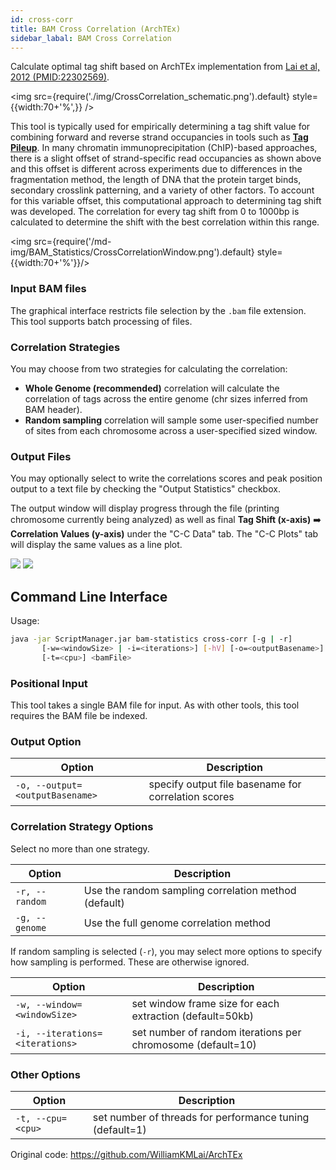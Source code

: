 ```yaml
---
id: cross-corr
title: BAM Cross Correlation (ArchTEx)
sidebar_labal: BAM Cross Correlation
---
```


<!-- ![cross-corr](/icons/BAM_Statistics/Cross-Corr_square.svg) -->

Calculate optimal tag shift based on ArchTEx implementation from [Lai et al, 2012 (PMID:22302569)][lai-2012].

<img src={require('./img/CrossCorrelation_schematic.png').default} style={{width:70+'%',}} />


This tool is typically used for empirically determining a tag shift value for combining forward and reverse strand occupancies in tools such as [**Tag Pileup**][tag-pileup]. In many chromatin immunoprecipitation (ChIP)-based approaches, there is a slight offset of strand-specific read occupancies as shown above and this offset is different across experiments due to differences in the fragmentation method, the length of DNA that the protein target binds, secondary crosslink patterning, and a variety of other factors. To account for this variable offset, this computational approach to determining tag shift was developed. The correlation for every tag shift from 0 to 1000bp is calculated to determine the shift with the best correlation within this range.

<img src={require('/md-img/BAM_Statistics/CrossCorrelationWindow.png').default} style={{width:70+'%'}}/>


### Input BAM files
The graphical interface restricts file selection by the `.bam` file extension. This tool supports batch processing of files.

### Correlation Strategies
You may choose from two strategies for calculating the correlation:

* **Whole Genome (recommended)** correlation will calculate the correlation of tags across the entire genome (chr sizes inferred from BAM header).
* **Random sampling** correlation will sample some user-specified number of sites from each chromosome across a user-specified sized window.

### Output Files
You may optionally select to write the correlations scores and peak position output to a text file by checking the "Output Statistics" checkbox.

The output window will display progress through the file (printing chromosome currently being analyzed) as well as final **Tag Shift (x-axis)** ➡️ **Correlation Values (y-axis)** under the "C-C Data" tab. The "C-C Plots" tab will display the same values as a line plot.

<div class="tutorial-img-flow-container">
  <img src={require('./img/CrossCorrelationOutput_ccdata.png').default} style={{width:50+'%',}} />
  <img src={require('./img/CrossCorrelationOutput_ccplot.png').default} style={{width:50+'%',}} />
</div>


## Command Line Interface

Usage:
```bash
java -jar ScriptManager.jar bam-statistics cross-corr [-g | -r]
       [-w=<windowSize> | -i=<iterations>] [-hV] [-o=<outputBasename>]
       [-t=<cpu>] <bamFile>
```


### Positional Input

This tool takes a single BAM file for input. As with other tools, this tool requires the BAM file be indexed.


### Output Option

| Option | Description |
| ------ | ----------- |
| `-o, --output=<outputBasename>` | specify output file basename for correlation scores |


### Correlation Strategy Options
Select no more than one strategy.

| Option | Description |
| ------ | ----------- |
| `-r, --random` | Use the random sampling correlation method (default) |
| `-g, --genome` | Use the full genome correlation method |

If random sampling is selected (`-r`), you may select more options to specify how sampling is performed. These are otherwise ignored.

| Option | Description |
| ------ | ----------- |
| `-w, --window=<windowSize>` | set window frame size for each extraction (default=50kb) |
| `-i, --iterations=<iterations>` | set number of random iterations per chromosome (default=10) |


### Other Options

| Option | Description |
| ------ | ----------- |
| `-t, --cpu=<cpu>` | set number of threads for performance tuning (default=1) |


Original code: https://github.com/WilliamKMLai/ArchTEx

[lai-2012]:https://pubmed.ncbi.nlm.nih.gov/22302569/

[tag-pileup]:/docs/Tools/read-analysis/tag-pileup
